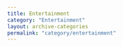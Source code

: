 ```yaml
---
title: Entertainment
category: "Entertainment"
layout: archive-categories
permalink: "category/entertainment"
---
```

